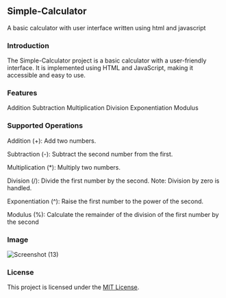 ## Simple-Calculator
A basic calculator with user interface written using html and javascript

### Introduction 

The Simple-Calculator project is a basic calculator with a user-friendly interface. It is implemented using HTML and JavaScript, making it accessible and easy to use.

### Features

Addition
Subtraction
Multiplication
Division
Exponentiation
Modulus


### Supported Operations

Addition (+): Add two numbers.

Subtraction (-): Subtract the second number from the first.

Multiplication (*): Multiply two numbers.

Division (/): Divide the first number by the second. Note: Division by zero is handled.

Exponentiation (^): Raise the first number to the power of the second.

Modulus (%): Calculate the remainder of the division of the first number by the second


### Image 

![Screenshot (13)](https://github.com/ace2884/start/assets/119153850/3993a12a-57ba-4ec9-98d2-968d1d0aa31c)


### License

This project is licensed under the [MIT License](LICENSE).
